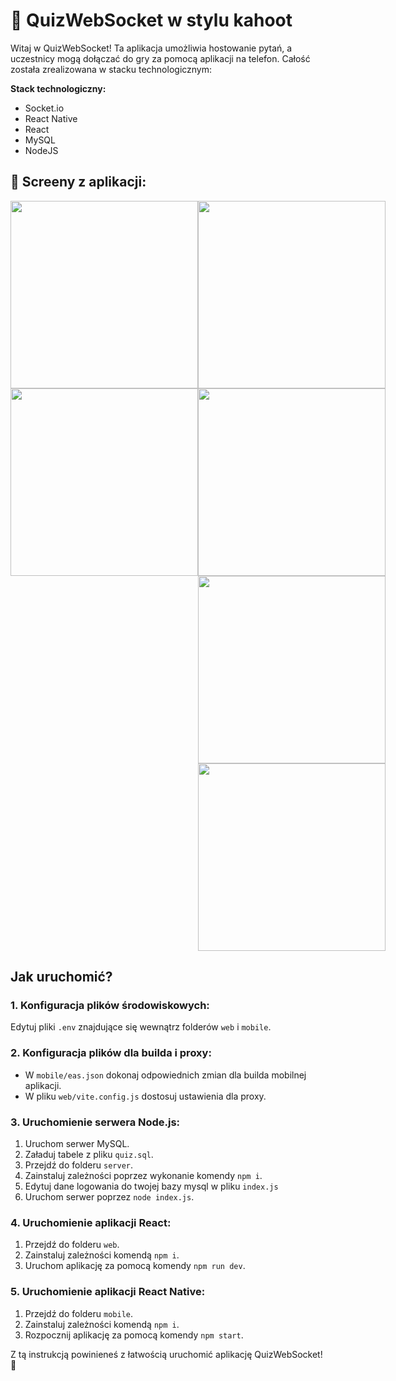# 🎯 QuizWebSocket w stylu kahoot

Witaj w QuizWebSocket! Ta aplikacja umożliwia hostowanie pytań, a uczestnicy mogą dołączać do gry za pomocą aplikacji na telefon. Całość została zrealizowana w stacku technologicznym:

**Stack technologiczny:**
- Socket.io
- React Native
- React
- MySQL
- NodeJS

## 📱 Screeny z aplikacji:
<div style="display: flex;">
<div>
  <img src="https://i.imgur.com/oJKyMfm.png" height="300" />
  <img src="https://i.imgur.com/BtgDGaJ.png" height="300" />
</div>
<div>
  <img src="https://i.imgur.com/QrOyPsS.jpg" height="300" />
  <img src="https://i.imgur.com/87H967r.jpg" height="300" />
  <img src="https://i.imgur.com/2gwPz3o.jpg" height="300" />
  <img src="https://i.imgur.com/SedsAbe.jpg" height="300" />
</div>
</div>

## Jak uruchomić?

### 1. Konfiguracja plików środowiskowych:
Edytuj pliki `.env` znajdujące się wewnątrz folderów `web` i `mobile`.

### 2. Konfiguracja plików dla builda i proxy:
- W `mobile/eas.json` dokonaj odpowiednich zmian dla builda mobilnej aplikacji.
- W pliku `web/vite.config.js` dostosuj ustawienia dla proxy.

### 3. Uruchomienie serwera Node.js:
1. Uruchom serwer MySQL.
2. Załaduj tabele z pliku `quiz.sql`.
3. Przejdź do folderu `server`.
4. Zainstaluj zależności poprzez wykonanie komendy `npm i`.
5. Edytuj dane logowania do twojej bazy mysql w pliku `index.js`
6. Uruchom serwer poprzez `node index.js`.

### 4. Uruchomienie aplikacji React:
1. Przejdź do folderu `web`.
2. Zainstaluj zależności komendą `npm i`.
3. Uruchom aplikację za pomocą komendy `npm run dev`.

### 5. Uruchomienie aplikacji React Native:
1. Przejdź do folderu `mobile`.
2. Zainstaluj zależności komendą `npm i`.
3. Rozpocznij aplikację za pomocą komendy `npm start`.

Z tą instrukcją powinieneś z łatwością uruchomić aplikację QuizWebSocket! 🚀

